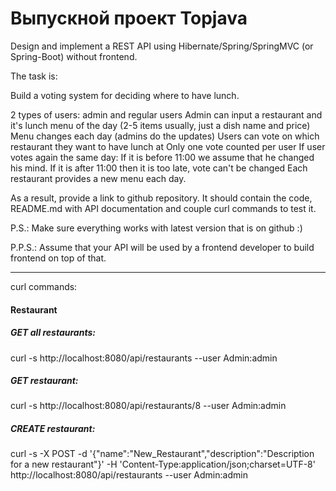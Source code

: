 # Выпускной проект Topjava

Design and implement a REST API using Hibernate/Spring/SpringMVC (or Spring-Boot) without frontend.

The task is:

Build a voting system for deciding where to have lunch.

2 types of users: admin and regular users
Admin can input a restaurant and it's lunch menu of the day (2-5 items usually, just a dish name and price)
Menu changes each day (admins do the updates)
Users can vote on which restaurant they want to have lunch at
Only one vote counted per user
If user votes again the same day:
If it is before 11:00 we assume that he changed his mind.
If it is after 11:00 then it is too late, vote can't be changed
Each restaurant provides a new menu each day.

As a result, provide a link to github repository. It should contain the code, README.md with API documentation and couple curl commands to test it.

P.S.: Make sure everything works with latest version that is on github :)

P.P.S.: Assume that your API will be used by a frontend developer to build frontend on top of that.
______________________________________
curl commands:

<h4>Restaurant</h4>

<h5>GET all restaurants:</h5>
curl -s http://localhost:8080/api/restaurants --user Admin:admin

<h5>GET restaurant:</h5>
curl -s http://localhost:8080/api/restaurants/8 --user Admin:admin

<h5>CREATE restaurant:</h5>
curl -s -X POST -d '{"name":"New_Restaurant","description":"Description for a new restaurant"}' -H 
'Content-Type:application/json;charset=UTF-8' 
http://localhost:8080/api/restaurants --user Admin:admin